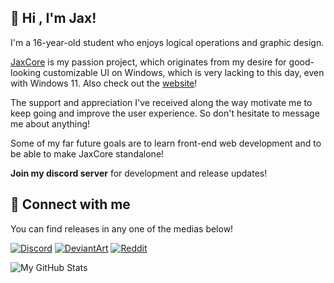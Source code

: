 ## 👋 Hi , I'm Jax!

I'm a 16-year-old student who enjoys logical operations and graphic design.

[JaxCore](https://github.com/Jax-Core/JaxCore) is my passion project, which originates from my desire for good-looking customizable UI on Windows, which is very lacking to this day, even with Windows 11. Also check out the [website](https://jaxcore.app/)!

The support and appreciation I've received along the way motivate me to keep going and improve the user experience. So don't hesitate to message me about anything!

Some of my far future goals are to learn front-end web development and to be able to make JaxCore standalone!

**Join my discord server** for development and release updates!

## 🔗 Connect with me

You can find releases in any one of the medias below!

[![Discord](https://img.shields.io/badge/Discord-7289DA?style=for-the-badge&logo=discord&logoColor=white)](https://discord.gg/JmgehPSDD6)
[![DeviantArt](https://img.shields.io/badge/DeviantArt-05CC47?style=for-the-badge&logo=deviantart&logoColor=white)](https://www.deviantart.com/jaxoriginals)
[![Reddit](https://img.shields.io/badge/Reddit-FF4500?style=for-the-badge&logo=reddit&logoColor=white)](https://www.reddit.com/user/EnhancedJax)

<img align="left" alt="My GitHub Stats" src="https://github-readme-stats.vercel.app/api?username=EnhancedJax&show_icons=true&hide_border=true&theme=github_dark" />
